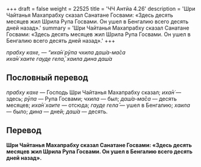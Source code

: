 +++
draft = false
weight = 22525
title = 'ЧЧ Антйа 4.26'
description = 'Шри Чайтанья Махапрабху сказал Санатане Госвами: «Здесь десять месяцев жил Шрила Рупа Госвами. Он ушел в Бенгалию всего десять дней назад».'
summary = 'Шри Чайтанья Махапрабху сказал Санатане Госвами: «Здесь десять месяцев жил Шрила Рупа Госвами. Он ушел в Бенгалию всего десять дней назад».'
+++

_прабху кахе, — “иха̄н̇ рӯпа чхила даш́а-ма̄са  
иха̄н̇ хаите гауд̣е гела̄, хаила дина даш́а_

## Пословный перевод

_прабху_ _кахе_ — Господь Шри Чайтанья Махапрабху сказал; _иха̄н̇_ — здесь; _рӯпа_ — Рупа Госвами; _чхила_ — был; _даш́а_\-_ма̄са_ — десять месяцев; _иха̄н̇_ _хаите_ — отсюда; _гауд̣е_ _гела̄_ — ушел в Бенгалию; _хаила_ — было; _дина_ — дней; _даш́а_ — десять.

## Перевод

**Шри Чайтанья Махапрабху сказал Санатане Госвами: «Здесь десять месяцев жил Шрила Рупа Госвами. Он ушел в Бенгалию всего десять дней назад».**

